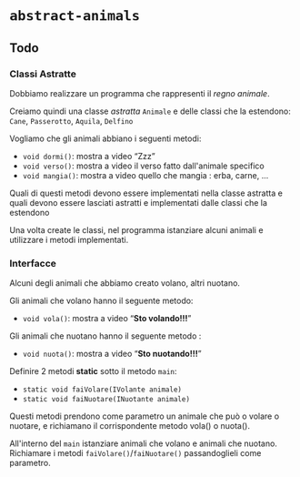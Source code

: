 # `abstract-animals`

## Todo
### Classi Astratte
Dobbiamo realizzare un programma che rappresenti il *regno animale*.

Creiamo quindi una classe *astratta* `Animale` e delle classi che la estendono: `Cane`, `Passerotto`, `Aquila`, `Delfino`

Vogliamo che gli animali abbiano i seguenti metodi:
- `void dormi()`: mostra a video “Zzz”
- `void verso()`: mostra a video il verso fatto dall'animale specifico
- `void mangia()`: mostra a video quello che mangia : erba, carne, ...

Quali di questi metodi devono essere implementati nella classe astratta e quali devono essere lasciati astratti e implementati dalle classi che la estendono

Una volta create le classi, nel programma istanziare alcuni animali e utilizzare i metodi implementati.

### Interfacce
Alcuni degli animali che abbiamo creato volano, altri nuotano.

Gli animali che volano hanno il seguente metodo:
- `void vola()`: mostra a video “**Sto volando!!!**”

Gli animali che nuotano hanno il seguente metodo :
- `void nuota()`: mostra a video “**Sto nuotando!!!**”

Definire 2 metodi **static** sotto il metodo `main`:
- `static void faiVolare(IVolante animale)`
- `static void faiNuotare(INuotante animale)`

Questi metodi prendono come parametro un animale che può o volare o nuotare, e richiamano il corrispondente metodo vola() o nuota().

All'interno del `main` istanziare animali che volano e animali che nuotano. Richiamare i metodi `faiVolare()`/`faiNuotare()` passandoglieli come parametro.